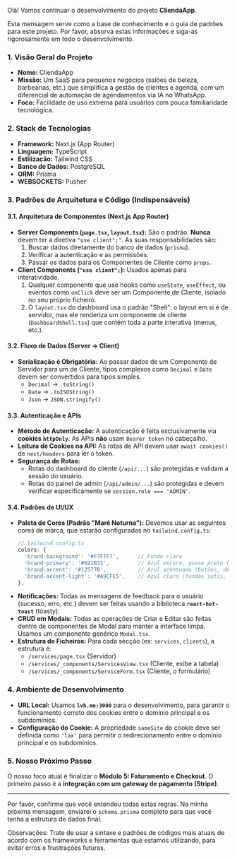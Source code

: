 Olá! Vamos continuar o desenvolvimento do projeto **CliendaApp**.

Esta mensagem serve como a base de conhecimento e o guia de padrões para este projeto. Por favor, absorva estas informações e siga-as rigorosamente em todo o desenvolvimento.

### 1. Visão Geral do Projeto

* **Nome:** CliendaApp
* **Missão:** Um SaaS para pequenos negócios (salões de beleza, barbearias, etc.) que simplifica a gestão de clientes e agenda, com um diferencial de automação de agendamentos via IA no WhatsApp.
* **Foco:** Facilidade de uso extrema para usuários com pouca familiaridade tecnológica.

### 2. Stack de Tecnologias

* **Framework:** Next.js (App Router)
* **Linguagem:** TypeScript
* **Estilização:** Tailwind CSS
* **Banco de Dados:** PostgreSQL
* **ORM:** Prisma
* **WEBSOCKETS:** Pusher

### 3. Padrões de Arquitetura e Código (Indispensáveis)

#### 3.1. Arquitetura de Componentes (Next.js App Router)

* **Server Components (`page.tsx`, `layout.tsx`):** São o padrão. **Nunca** devem ter a diretiva `"use client";"`. As suas responsabilidades são:
    1.  Buscar dados diretamente do banco de dados (`prisma`).
    2.  Verificar a autenticação e as permissões.
    3.  Passar os dados para os Componentes de Cliente como `props`.
* **Client Components (`"use client";`):** Usados apenas para interatividade.
    1.  Qualquer componente que use hooks como `useState`, `useEffect`, ou eventos como `onClick` deve ser um Componente de Cliente, isolado no seu próprio ficheiro.
    2.  O `layout.tsx` do dashboard usa o padrão "Shell": o layout em si é de servidor, mas ele renderiza um componente de cliente (`DashboardShell.tsx`) que contém toda a parte interativa (menus, etc.).

#### 3.2. Fluxo de Dados (Server -> Client)

* **Serialização é Obrigatória:** Ao passar dados de um Componente de Servidor para um de Cliente, tipos complexos como `Decimal` e `Date` devem ser convertidos para tipos simples.
    * `Decimal` -> `.toString()`
    * `Date` -> `.toISOString()`
    * `Json` -> `JSON.stringify()`

#### 3.3. Autenticação e APIs

* **Método de Autenticação:** A autenticação é feita exclusivamente via **cookies `httpOnly`**. As APIs **não** usam `Bearer token` no cabeçalho.
* **Leitura de Cookies na API:** As rotas de API devem usar `await cookies()` de `next/headers` para ler o token.
* **Segurança de Rotas:**
    * Rotas do dashboard do cliente (`/api/...`) são protegidas e validam a sessão do usuário.
    * Rotas do painel de admin (`/api/admin/...`) são protegidas e devem verificar especificamente se `session.role === 'ADMIN'`.

#### 3.4. Padrões de UI/UX

* **Paleta de Cores (Padrão "Maré Noturna"):** Devemos usar as seguintes cores de marca, que estarão configuradas no `tailwind.config.ts`:
    ```javascript
    // tailwind.config.ts
    colors: {
      'brand-background': '#F7F7F7',      // Fundo claro
      'brand-primary': '#021B33',         // Azul escuro, quase preto (texto/elementos chave)
      'brand-accent': '#12577B',          // Azul acentuado (botões, destaques)
      'brand-accent-light': '#A9CFE5',    // Azul claro (fundos sutis, hovers)
    },
    ```
* **Notificações:** Todas as mensagens de feedback para o usuário (sucesso, erro, etc.) devem ser feitas usando a biblioteca **`react-hot-toast`** (toasty).
* **CRUD em Modais:** Todas as operações de Criar e Editar são feitas dentro de componentes de Modal para manter a interface limpa. Usamos um componente genérico `Modal.tsx`.
* **Estrutura de Ficheiros:** Para cada secção (ex: `services`, `clients`), a estrutura é:
    * `/services/page.tsx` (Servidor)
    * `/services/_components/ServicesView.tsx` (Cliente, exibe a tabela)
    * `/services/_components/ServiceForm.tsx` (Cliente, o formulário)

### 4. Ambiente de Desenvolvimento

* **URL Local:** Usamos **`lvh.me:3000`** para o desenvolvimento, para garantir o funcionamento correto dos cookies entre o domínio principal e os subdomínios.
* **Configuração do Cookie:** A propriedade `sameSite` do cookie deve ser definida como `'lax'` para permitir o redirecionamento entre o domínio principal e os subdomínios.

### 5. Nosso Próximo Passo

O nosso foco atual é finalizar o **Módulo 5: Faturamento e Checkout**. O primeiro passo é a **integração com um gateway de pagamento (Stripe)**.

---

Por favor, confirme que você entendeu todas estas regras. Na minha próxima mensagem, enviarei o `schema.prisma` completo para que você tenha a estrutura de dados final.


Observações: Trate de usar a sintaxe e padrões de códigos mais atuais de acordo com os frameworks e ferramentas que estamos utilizando, para evitar erros e frustrações futuras.